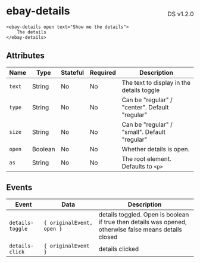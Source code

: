 <h1 style='display: flex; justify-content: space-between; align-items: center;'>
    <span>
        ebay-details
    </span>
    <span style='font-weight: normal; font-size: medium; margin-bottom: -15px;'>
        DS v1.2.0
    </span>
</h1>

```marko
<ebay-details open text="Show me the details">
    The details
</ebay-details>
```

## Attributes

Name | Type | Stateful | Required | Description
--- | --- | --- | --- | ---
`text` | String | No | No | The text to display in the details toggle
`type` | String | No | No | Can be "regular" / "center". Default "regular"
`size` | String | No | No | Can be "regular" / "small". Default "regular"
`open` | Boolean | No | No | Whether details is open.
`as` | String | No | No | The root element. Defaults to `<p>`

## Events

Event | Data | Description
--- | --- | ---
`details-toggle` | `{ originalEvent, open }` | details toggled. Open is boolean if true then details was opened, otherwise false means details closed
`details-click` | `{ originalEvent }` | details clicked
